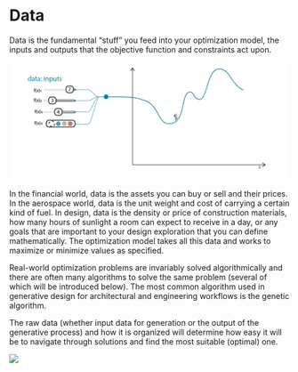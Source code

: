 # Data

Data is the fundamental “stuff” you feed into your optimization model, the inputs and outputs that the objective function and constraints act upon.

![](../../.gitbook/assets/data.png)

In the financial world, data is the assets you can buy or sell and their prices. In the aerospace world, data is the unit weight and cost of carrying a certain kind of fuel. In design, data is the density or price of construction materials, how many hours of sunlight a room can expect to receive in a day, or any goals that are important to your design exploration that you can define mathematically. The optimization model takes all this data and works to maximize or minimize values as specified.

Real-world optimization problems are invariably solved algorithmically and there are often many algorithms to solve the same problem \(several of which will be introduced below\). The most common algorithm used in generative design for architectural and engineering workflows is the genetic algorithm.

The raw data \(whether input data for generation or the output of the generative process\) and how it is organized will determine how easy it will be to navigate through solutions and find the most suitable \(optimal\) one.

![](../../.gitbook/assets/data2.png)

